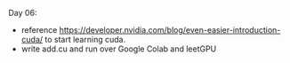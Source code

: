 Day 06:

- reference https://developer.nvidia.com/blog/even-easier-introduction-cuda/ to start learning cuda.
- write add.cu and run over Google Colab and leetGPU
